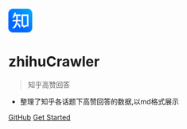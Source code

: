 ![logo](images/logo.png ':size=120x120')

# zhihuCrawler

> 知乎高赞回答

- 整理了知乎各话题下高赞回答的数据,以md格式展示

[GitHub](https://github.com/zhaoweilong007)
[Get Started](README.md)